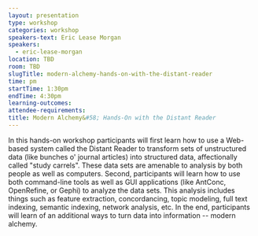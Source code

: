 ```yaml
---
layout: presentation
type: workshop
categories: workshop
speakers-text: Eric Lease Morgan
speakers:
  - eric-lease-morgan
location: TBD
room: TBD
slugTitle: modern-alchemy-hands-on-with-the-distant-reader
time: pm
startTime: 1:30pm
endTime: 4:30pm
learning-outcomes:
attendee-requirements:
title: Modern Alchemy&#58; Hands-On with the Distant Reader
---
```

In this hands-on workshop participants will first learn how to use a Web-based system called the Distant Reader to transform sets of unstructured data (like bunches o' journal articles) into structured data, affectionally called "study carrels". These data sets are amenable to analysis by both people as well as computers. Second, participants will learn how to use both command-line tools as well as GUI applications (like AntConc, OpenRefine, or Gephi) to analyze the data sets. This analysis includes things such as feature extraction, concordancing, topic modeling, full text indexing, semantic indexing, network analysis, etc. In the end, participants will learn of an additional ways to turn data into information -- modern alchemy.
